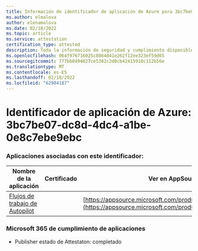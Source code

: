 ```yaml
---
title: Información de identificador de aplicación de Azure para 3bc7be07-dc8d-4dc4-a1be-0e8c7ebe9ebc
ms.author: elmalova
author: elenamalova
ms.date: 02/18/2022
ms.topic: article
ms.service: attestation
certification_type: attested
description: Toda la información de seguridad y cumplimiento disponible para 3bc7be07-dc8d-4dc4-a1be-0e8c7ebe9ebc.
ms.openlocfilehash: 064f976716025c8864d41e262f12ee323ef59d65
ms.sourcegitcommit: 777bb0494027ce5382c2d0cb42415910c112b56e
ms.translationtype: MT
ms.contentlocale: es-ES
ms.lasthandoff: 02/18/2022
ms.locfileid: "62904187"
---
```

# <a name="azure-app-id-3bc7be07-dc8d-4dc4-a1be-0e8c7ebe9ebc"></a>Identificador de aplicación de Azure: 3bc7be07-dc8d-4dc4-a1be-0e8c7ebe9ebc


### <a name="apps-associated-with-this-id"></a>Aplicaciones asociadas con este identificador:
| **Nombre de la aplicación** | **Certificado** | **Ver en AppSource** |
|--------------|---------------|-----------------------|
| [Flujos de trabajo de Autopilot](https://docs.microsoft.com/microsoft-365-app-certification/forward/WA200003745) |  | [https://appsource.microsoft.com/product/office/WA200003745](https://appsource.microsoft.com/product/office/WA200003745) |

### <a name="microsoft-365-app-compliance-status"></a>Microsoft 365 de cumplimiento de aplicaciones
- Publisher estado de Attestaton: completado
